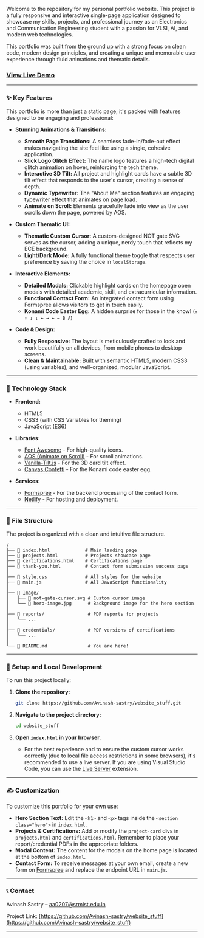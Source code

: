 

Welcome to the repository for my personal portfolio website. This project is a fully responsive and interactive single-page application designed to showcase my skills, projects, and professional journey as an Electronics and Communication Engineering student with a passion for VLSI, AI, and modern web technologies.

This portfolio was built from the ground up with a strong focus on clean code, modern design principles, and creating a unique and memorable user experience through fluid animations and thematic details.

### [View Live Demo](https://avinash-sastry-007.netlify.app/)

---

### ✨ Key Features

This portfolio is more than just a static page; it's packed with features designed to be engaging and professional:

-   **Stunning Animations & Transitions:**
    -   **Smooth Page Transitions:** A seamless fade-in/fade-out effect makes navigating the site feel like using a single, cohesive application.
    -   **Slick Logo Glitch Effect:** The name logo features a high-tech digital glitch animation on hover, reinforcing the tech theme.
    -   **Interactive 3D Tilt:** All project and highlight cards have a subtle 3D tilt effect that responds to the user's cursor, creating a sense of depth.
    -   **Dynamic Typewriter:** The "About Me" section features an engaging typewriter effect that animates on page load.
    -   **Animate on Scroll:** Elements gracefully fade into view as the user scrolls down the page, powered by AOS.

-   **Custom Thematic UI:**
    -   **Thematic Custom Cursor:** A custom-designed NOT gate SVG serves as the cursor, adding a unique, nerdy touch that reflects my ECE background.
    -   **Light/Dark Mode:** A fully functional theme toggle that respects user preference by saving the choice in `localStorage`.

-   **Interactive Elements:**
    -   **Detailed Modals:** Clickable highlight cards on the homepage open modals with detailed academic, skill, and extracurricular information.
    -   **Functional Contact Form:** An integrated contact form using Formspree allows visitors to get in touch easily.
    -   **Konami Code Easter Egg:** A hidden surprise for those in the know! (`↑ ↑ ↓ ↓ ← → ← → B A`)

-   **Code & Design:**
    -   **Fully Responsive:** The layout is meticulously crafted to look and work beautifully on all devices, from mobile phones to desktop screens.
    -   **Clean & Maintainable:** Built with semantic HTML5, modern CSS3 (using variables), and well-organized, modular JavaScript.

---

### 🚀 Technology Stack

-   **Frontend:**
    -   HTML5
    -   CSS3 (with CSS Variables for theming)
    -   JavaScript (ES6)

-   **Libraries:**
    -   [Font Awesome](https://fontawesome.com/) - For high-quality icons.
    -   [AOS (Animate on Scroll)](https://michalsnik.github.io/aos/) - For scroll animations.
    -   [Vanilla-Tilt.js](https://micku7zu.github.io/vanilla-tilt.js/) - For the 3D card tilt effect.
    -   [Canvas Confetti](https://github.com/catdad/canvas-confetti) - For the Konami code easter egg.

-   **Services:**
    -   [Formspree](https://formspree.io/) - For the backend processing of the contact form.
    -   [Netlify](https://www.netlify.com/) - For hosting and deployment.

---

### 📂 File Structure

The project is organized with a clean and intuitive file structure.

```
/
├── 📄 index.html             # Main landing page
├── 📄 projects.html          # Projects showcase page
├── 📄 certifications.html    # Certifications page
├── 📄 thank-you.html         # Contact form submission success page
│
├── 📄 style.css              # All styles for the website
├── 📄 main.js                # All JavaScript functionality
│
├── 📂 Image/
│   ├── 📄 not-gate-cursor.svg # Custom cursor image
│   └── 📄 hero-image.jpg      # Background image for the hero section
│
├── 📂 reports/                # PDF reports for projects
│   └── ...
│
├── 📂 credentials/            # PDF versions of certifications
│   └── ...
│
└── 📄 README.md               # You are here!
```

---

### 🔧 Setup and Local Development

To run this project locally:

1.  **Clone the repository:**
    ```bash
    git clone https://github.com/Avinash-sastry/website_stuff.git
    ```

2.  **Navigate to the project directory:**
    ```bash
    cd website_stuff
    ```

3.  **Open `index.html` in your browser.**
    -   For the best experience and to ensure the custom cursor works correctly (due to local file access restrictions in some browsers), it's recommended to use a live server. If you are using Visual Studio Code, you can use the [Live Server](https://marketplace.visualstudio.com/items?itemName=ritwickdey.LiveServer) extension.

---

### ✍️ Customization

To customize this portfolio for your own use:

-   **Hero Section Text:** Edit the `<h1>` and `<p>` tags inside the `<section class="hero">` in `index.html`.
-   **Projects & Certifications:** Add or modify the `project-card` divs in `projects.html` and `certifications.html`. Remember to place your report/credential PDFs in the appropriate folders.
-   **Modal Content:** The content for the modals on the home page is located at the bottom of `index.html`.
-   **Contact Form:** To receive messages at your own email, create a new form on [Formspree](https://formspree.io/) and replace the endpoint URL in `main.js`.

---

### 📞 Contact

Avinash Sastry – [aa0207@srmist.edu.in](mailto:aa0207@srmist.edu.in)

Project Link: [https://github.com/Avinash-sastry/website_stuff](https://github.com/Avinash-sastry/website_stuff)

---

